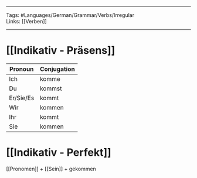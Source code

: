 ___
Tags: #Languages/German/Grammar/Verbs/Irregular  
Links: [[Verben]]
___
# [[Indikativ - Präsens]]
Pronoun|Conjugation
------------ | ------------
Ich | komme
Du | kommst
Er/Sie/Es | kommt
Wir | kommen
Ihr | kommt
Sie | kommen


# [[Indikativ - Perfekt]]
[[Pronomen]] + [[Sein]] +  gekommen